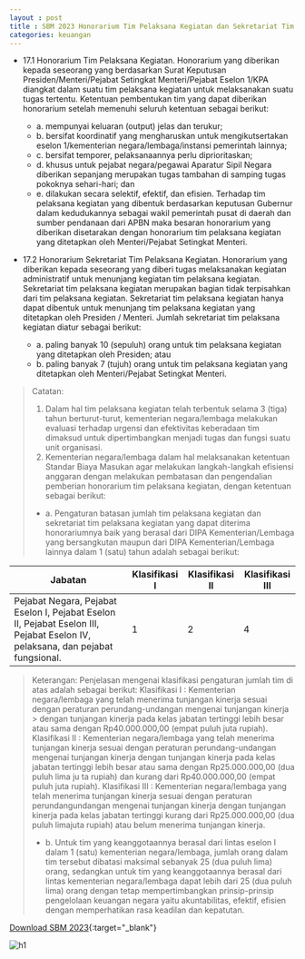```yaml
---
layout : post
title : SBM 2023 Honorarium Tim Pelaksana Kegiatan dan Sekretariat Tim Pelaksana Kegiatan
categories: keuangan
---
```


- 17.1 Honorarium Tim Pelaksana Kegiatan. Honorarium yang diberikan kepada seseorang yang berdasarkan Surat Keputusan Presiden/Menteri/Pejabat Setingkat Menteri/Pejabat Eselon 1/KPA diangkat dalam suatu tim pelaksana kegiatan untuk melaksanakan suatu tugas tertentu. Ketentuan pembentukan tim yang dapat diberikan honorarium setelah memenuhi seluruh ketentuan sebagai berikut:
   - a. mempunyai keluaran (output) jelas dan terukur;
   - b. bersifat koordinatif yang mengharuskan untuk mengikutsertakan eselon 1/kementerian negara/lembaga/instansi pemerintah lainnya;
   - c. bersifat temporer, pelaksanaannya perlu diprioritaskan;
   - d. khusus untuk pejabat negara/pegawai Aparatur Sipil Negara diberikan sepanjang merupakan tugas tambahan di samping tugas pokoknya sehari-hari; dan
   - e. dilakukan secara selektif, efektif, dan efisien.
Terhadap tim pelaksana kegiatan yang dibentuk berdasarkan keputusan Gubernur dalam kedudukannya sebagai wakil pemerintah pusat di daerah dan sumber pendanaan dari APBN maka besaran honorarium yang diberikan disetarakan dengan honorarium tim pelaksana kegiatan yang ditetapkan oleh Menteri/Pejabat Setingkat Menteri.

- 17.2 Honorarium Sekretariat Tim Pelaksana Kegiatan. Honorarium yang diberikan kepada seseorang yang diberi tugas melaksanakan kegiatan administratif untuk menunjang kegiatan tim pelaksana kegiatan. Sekretariat tim pelaksana kegiatan merupakan bagian tidak terpisahkan dari tim pelaksana kegiatan. Sekretariat tim pelaksana kegiatan hanya dapat dibentuk untuk menunjang tim pelaksana kegiatan yang ditetapkan oleh Presiden / Menteri. Jumlah sekretariat tim pelaksana kegiatan diatur sebagai berikut:
   - a. paling banyak 10 (sepuluh) orang untuk tim pelaksana kegiatan yang ditetapkan oleh Presiden; atau
   - b. paling banyak 7 (tujuh) orang untuk tim pelaksana kegiatan yang ditetapkan oleh Menteri/Pejabat Setingkat Menteri.

> Catatan:
> 1. Dalam hal tim pelaksana kegiatan telah terbentuk selama 3 (tiga) tahun berturut-turut, kementerian negara/lembaga melakukan evaluasi terhadap urgensi dan efektivitas keberadaan tim dimaksud untuk dipertimbangkan menjadi tugas dan fungsi suatu unit organisasi.
> 2. Kementerian negara/lembaga dalam hal melaksanakan ketentuan Standar Biaya Masukan agar melakukan langkah-langkah efisiensi anggaran dengan melakukan pembatasan dan pengendalian pemberian honorarium tim pelaksana kegiatan, dengan ketentuan sebagai berikut:
>   - a. Pengaturan batasan jumlah tim pelaksana kegiatan dan sekretariat tim pelaksana kegiatan yang dapat diterima honorariumnya baik yang berasal dari DIPA Kementerian/Lembaga yang bersangkutan maupun dari DIPA Kementerian/Lembaga lainnya dalam 1 (satu) tahun adalah sebagai berikut:

| Jabatan                              | Klasifikasi I | Klasifikasi II | Klasifikasi III |
|--------------------------------------|---------------|----------------|-----------------|
|Pejabat Negara, Pejabat Eselon I, Pejabat Eselon II, Pejabat Eselon III, Pejabat Eselon IV, pelaksana, dan pejabat fungsional.|1|2|4|

> Keterangan:
> Penjelasan mengenai klasifikasi pengaturan jumlah tim di atas adalah sebagai berikut:
> Klasifikasi I : Kementerian negara/lembaga yang telah menerima tunjangan kinerja sesuai dengan peraturan perundang-undangan mengenai tunjangan kinerja > dengan tunjangan kinerja pada kelas jabatan tertinggi lebih besar atau sama dengan Rp40.000.000,00 (empat puluh juta rupiah). 
> Klasifikasi II : Kementerian negara/lembaga yang telah menerima tunjangan kinerja sesuai dengan peraturan perundang-undangan mengenai tunjangan kinerja dengan tunjangan kinerja pada kelas jabatan tertinggi lebih besar atau sama dengan Rp25.000.000,00 (dua puluh lima ju ta rupiah) dan kurang dari Rp40.000.000,00 (empat puluh juta rupiah).
> Klasifikasi III : Kementerian negara/lembaga yang telah menerima tunjangan kinerja sesuai dengan peraturan perundangundangan mengenai tunjangan kinerja dengan tunjangan kinerja pada kelas jabatan tertinggi kurang dari Rp25.000.000,00 (dua puluh limajuta rupiah) atau belum menerima tunjangan kinerja.
>   - b. Untuk tim yang keanggotaannya berasal dari lintas eselon I dalam 1 (satu) kementerian negara/lembaga, jumlah orang dalam tim tersebut dibatasi maksimal sebanyak 25 (dua puluh lima) orang, sedangkan untuk tim yang keanggotaannya berasal dari lintas kementerian negara/lembaga dapat lebih dari 25 (dua puluh lima) orang dengan tetap mempertimbangkan prinsip-prinsip pengelolaan keuangan negara yaitu akuntabilitas, efektif, efisien dengan memperhatikan rasa keadilan dan kepatutan.

[Download SBM 2023](https://f005.backblazeb2.com/file/SBM2023/SBM_2023.pdf){:target="_blank"}

![h1](https://f005.backblazeb2.com/file/SBM2023/SBM_2023_page-0016.jpg)